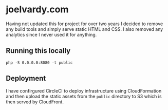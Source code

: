 # joelvardy.com

Having not updated this for project for over two years I decided to remove any build tools and simply serve static HTML and CSS. I also removed any analytics since I never used it for anything.

## Running this locally

```
php -S 0.0.0.0:8080 -t public
```

## Deployment

I have confirgured CircleCI to deploy infrastructure using CloudFormation and then upload the static assets from the `public` directory to S3 which is then served by CloudFront.
